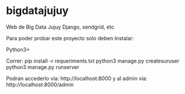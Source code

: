 # bigdatajujuy

Web de Big Data Jujuy
Django, sendgrid, etc

Para poder probar este proyecto solo deben Instalar:

Python3+

Correr: 
pip install -r requeriments.txt
python3 manage.py createsuruser
python3 manage.py runserver

Podran accederlo via: http://localhost:8000
y al admin via: http://localhost:8000/admin